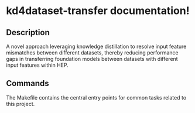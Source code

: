 # kd4dataset-transfer documentation!

## Description

A novel approach leveraging knowledge distillation to resolve input feature mismatches between different datasets, thereby reducing performance gaps in transferring foundation models between datasets with different input features within HEP.

## Commands

The Makefile contains the central entry points for common tasks related to this project.

